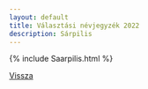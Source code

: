```yaml
---
layout: default
title: Választási névjegyzék 2022
description: Sárpilis
---
```


{% include Saarpilis.html %}

[Vissza](./)